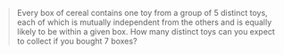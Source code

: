 > Every box of cereal contains one toy from a group of 5 distinct toys, each of which is mutually independent from the others and is equally likely to be within a given box. How many distinct toys can you expect to collect if you bought 7 boxes?


